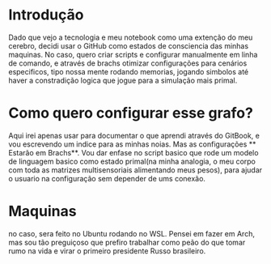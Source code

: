 # Introdução
Dado que vejo a tecnologia e meu notebook como uma extenção do meu cerebro, decidi usar o GitHub como estados de consciencia das minhas maquinas. No caso, quero criar scripts e configurar manualmente em linha de comando, e através de brachs otimizar configurações para cenários especificos, tipo nossa mente rodando memorias, jogando simbolos até haver a constradição logica que jogue para a simulação mais primal.

# Como quero configurar esse grafo?
Aqui irei apenas usar para documentar o que aprendi através do GitBook, e vou escrevendo um indice para as minhas noias. Mas as configurações ** Estarão em Brachs**.
Vou dar enfase no script basico que rode um modelo de linguagem basico como estado primal(na minha analogia, o meu corpo com toda as matrizes multisensoriais alimentando meus pesos), para ajudar o usuario na configuração sem depender de ums conexão.

# Maquinas
no caso, sera feito no Ubuntu rodando no WSL. Pensei em fazer em Arch, mas sou tão preguiçoso que prefiro trabalhar como peão do que tomar rumo na vida e virar o primeiro presidente Russo brasileiro.